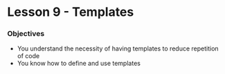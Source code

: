 # Lesson 9 - Templates

### Objectives

* You understand the necessity of having templates to reduce repetition of code
* You know how to define and use templates

